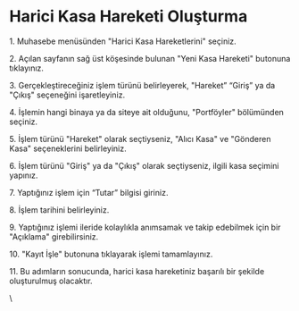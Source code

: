 # Harici Kasa Hareketi Oluşturma

1\. Muhasebe menüsünden "Harici Kasa Hareketlerini" seçiniz.

2\. Açılan sayfanın sağ üst köşesinde bulunan "Yeni Kasa Hareketi" butonuna tıklayınız.

3\. Gerçekleştireceğiniz işlem türünü belirleyerek, "Hareket”  “Giriş” ya da "Çıkış" seçeneğini işaretleyiniz.

4\. İşlemin hangi binaya ya da siteye ait olduğunu, "Portföyler" bölümünden seçiniz.

5\. İşlem türünü "Hareket" olarak seçtiyseniz, "Alıcı Kasa" ve "Gönderen Kasa" seçeneklerini belirleyiniz.

6\. İşlem türünü "Giriş" ya da "Çıkış" olarak seçtiyseniz, ilgili kasa seçimini yapınız.

7\. Yaptığınız işlem için “Tutar” bilgisi giriniz.

8\. İşlem tarihini belirleyiniz.

9\. Yaptığınız işlemi ileride kolaylıkla anımsamak ve takip edebilmek için bir "Açıklama" girebilirsiniz.

10\. "Kayıt İşle" butonuna tıklayarak işlemi tamamlayınız.

11\. Bu adımların sonucunda, harici kasa hareketiniz başarılı bir şekilde oluşturulmuş olacaktır.

\
